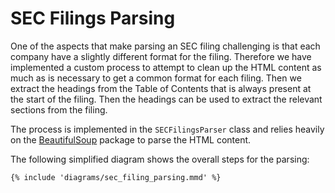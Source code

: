 # SEC Filings Parsing

One of the aspects that make parsing an SEC filing challenging is that each company have
a slightly different format for the filing. Therefore we have implemented a custom
process to attempt to clean up the HTML content as much as is necessary to get a common
format for each filing. Then we extract the headings from the Table of Contents that is always present at the
start of the filing.
Then the headings can be used to extract the relevant sections from the filing.

The process is implemented in the `SECFilingsParser` class and relies heavily
on the [BeautifulSoup](https://www.crummy.com/software/BeautifulSoup/) package to parse the HTML content.

The following simplified diagram shows the overall steps for the parsing:

```mermaid
{% include 'diagrams/sec_filing_parsing.mmd' %}
```
